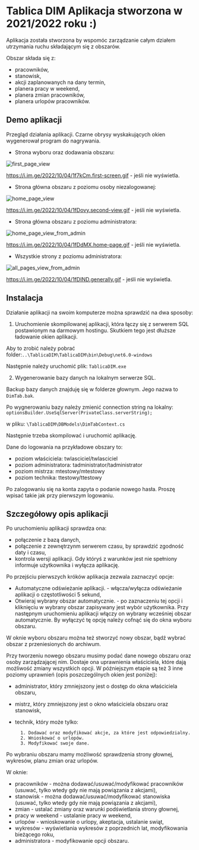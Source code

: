 
# Tablica DIM Aplikacja stworzona w 2021/2022 roku :)
Aplikacja została stworzona by wspomóc zarządzanie całym działem utrzymania ruchu 
składającym się z obszarów.

Obszar składa się z:
- pracowników,
- stanowisk,
- akcji zaplanowanych na dany termin,
- planera pracy w weekend,
- planera zmian pracowników,
- planera urlopów pracowników.
## Demo aplikacji
Przegląd działania aplikacji. Czarne obrysy wyskakujących okien wygenerował program do nagrywania.

- Strona wyboru oraz dodawania obszaru:

![first_page_view](https://i.im.ge/2022/10/04/1f7kCm.first-screen.gif)

https://i.im.ge/2022/10/04/1f7kCm.first-screen.gif - jeśli nie wyświetla.

- Strona główna obszaru z poziomu osoby niezalogowanej:

![home_page_view](https://i.im.ge/2022/10/04/1fDovy.second-view.gif)

https://i.im.ge/2022/10/04/1fDovy.second-view.gif - jeśli nie wyświetla.

- Strona główna obszaru z poziomu administratora:

![home_page_view_from_admin](https://i.im.ge/2022/10/04/1fDdMX.home-page.gif)

https://i.im.ge/2022/10/04/1fDdMX.home-page.gif - jeśli nie wyświetla.

- Wszystkie strony z poziomu administratora:

![all_pages_view_from_admin](https://i.im.ge/2022/10/04/1fDIND.generally.gif)

https://i.im.ge/2022/10/04/1fDIND.generally.gif - jeśli nie wyświetla.


## Instalacja
Działanie aplikacji na swoim komputerze można sprawdzić na dwa sposoby:
1) Uruchomienie skompilowanej aplikacji, która łączy się z serwerem SQL 
postawionym na darmowym hostingu. Skutkiem tego jest dłuższe ładowanie okien aplikacji.

Aby to zrobić należy pobrać folder:``..\TablicaDIM\TablicaDIM\bin\Debug\net6.0-windows`` 

Następnie należy uruchomić plik:
`TablicaDIM.exe`


2) Wygenerowanie bazy danych na lokalnym serwerze SQL.

Backup bazy danych znajduję się w folderze głownym. Jego nazwa to `DimTab.bak`.

Po wygnerowaniu bazy należy zmienić connection string na lokalny:
`optionsBuilder.UseSqlServer(PrivateClass.serverString);`

w pliku:
`\TablicaDIM\DBModels\DimTabContext.cs`

Następnie trzeba skompilować i uruchomić aplikację.

Dane do logowania na przykładowe obszary to:
- poziom właściciela: twlasciciel/twlasciciel
- poziom administratora:  tadministrator/tadministrator
- poziom mistrza: mtestowy/mtestowy
- poziom technika: ttestowy/ttestowy

Po zalogowaniu się na konta zapyta o podanie nowego hasła. Proszę wpisać takie jak przy pierwszym logowaniu.
## Szczegółowy opis aplikacji
Po uruchomieniu aplikacji sprawdza ona:
- połączenie z bazą danych,
- połączenie z zewnętrzynm serwerem czasu, by sprawdzić zgodność daty i czasu,
- kontrola wersji aplikacji.
Gdy któryś z warunków jest nie spełniony informuje użytkownika i wyłącza aplikację.

Po przejściu pierwszych króków aplikacja zezwala zaznaczyć opcje:
- Automatyczne odświeżanie aplikacji. - włącza/wyłącza odświeżanie aplikacji o częstotliwości 5 sekund,
- Otwieraj wybrany obszar automatycznie. - po zaznaczeniu tej opcji i kliknięciu w wybrany obszar zapisywany jest wybór użytkownika. Przy następnym uruchomieniu aplikacji włączy on wybrany wcześniej obszar automatycznie. By wyłączyć tę opcję należy cofnąć się do okna wyboru obszaru.

W oknie wyboru obszaru można też stworzyć nowy obszar, bądź wybrać obszar z przeniesionych do
archiwum.

Przy tworzeniu nowego obszaru musimy podać dane nowego obszaru oraz osoby zarządzającej nim. Dostaje ona uprawnienia właściciela, które
dają możliwość zmiany wszystkich opcji.
W późniejszym etapie są też 3 inne poziomy uprawnień (opis poszczególnych okien jest poniżej):
- administrator, który zmniejszony jest o dostęp do okna właściciela obszaru,
- mistrz, który zmniejszony jest o okno właściciela obszaru oraz stanowisk,
- technik, który może tylko:

        1. Dodawać oraz modyfikować akcje, za które jest odpowiedzialny.
        2. Wnioskować o urlopów.
        3. Modyfikować swoje dane.
Po wybraniu obszaru mamy możliwość sprawdzenia strony głownej, wykresów, planu zmian oraz urlopów.

W oknie:
- pracowników -  można dodawać/usuwać/modyfikować pracowników (usuwać, tylko wtedy gdy nie mają powiązania z akcjami),
- stanowisk - można dodawać/usuwać/modyfikować stanowiska (usuwać, tylko wtedy gdy nie mają powiązania z akcjami),
- zmian - ustalać zmiany oraz warunki podświetlania strony głownej,
- pracy w weekend - ustalanie pracy w weekend,
- urlopów - wnioskowanie o urlopy, akeptacja, ustalanie swiąt,
- wykresów - wyświetlania wykresów z poprzednich lat, modyfikowania bieżącego roku,
- administratora - modyfikowanie opcji obszaru.
